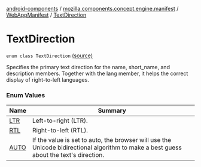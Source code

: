 [android-components](../../../index.md) / [mozilla.components.concept.engine.manifest](../../index.md) / [WebAppManifest](../index.md) / [TextDirection](./index.md)

# TextDirection

`enum class TextDirection` [(source)](https://github.com/mozilla-mobile/android-components/blob/master/components/concept/engine/src/main/java/mozilla/components/concept/engine/manifest/WebAppManifest.kt#L148)

Specifies the primary text direction for the name, short_name, and description members. Together with the lang
member, it helps the correct display of right-to-left languages.

### Enum Values

| Name | Summary |
|---|---|
| [LTR](-l-t-r.md) | Left-to-right (LTR). |
| [RTL](-r-t-l.md) | Right-to-left (RTL). |
| [AUTO](-a-u-t-o.md) | If the value is set to auto, the browser will use the Unicode bidirectional algorithm to make a best guess about the text's direction. |
